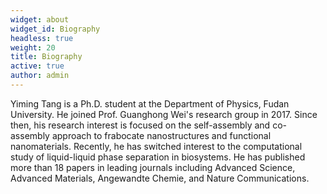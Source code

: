 ```yaml
---
widget: about
widget_id: Biography
headless: true
weight: 20
title: Biography
active: true
author: admin
---
```

Yiming Tang is a Ph.D. student at the Department of Physics, Fudan University. He joined Prof. Guanghong Wei's research group in 2017. Since then, his research interest is focused on the self-assembly and co-assembly approach to frabocate nanostructures and functional nanomaterials. Recently, he has switched interest to the computational study of liquid-liquid phase separation in biosystems. He has published more than 18 papers in leading journals including Advanced Science, Advanced Materials, Angewandte Chemie, and Nature Communications.